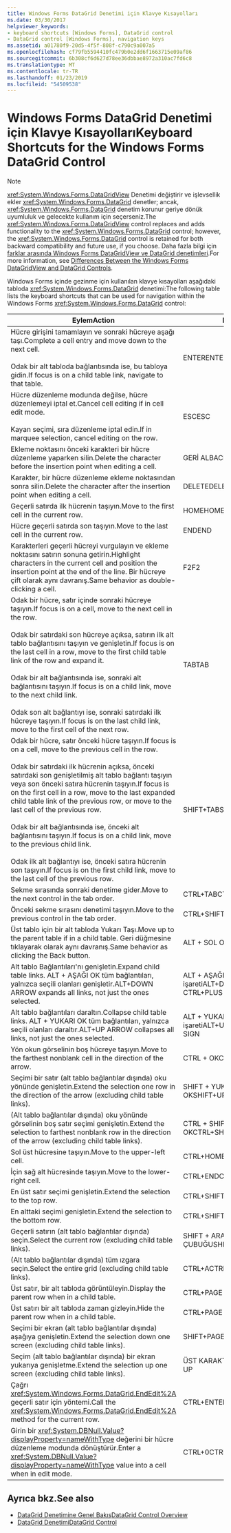 ```yaml
---
title: Windows Forms DataGrid Denetimi için Klavye Kısayolları
ms.date: 03/30/2017
helpviewer_keywords:
- keyboard shortcuts [Windows Forms], DataGrid control
- DataGrid control [Windows Forms], navigation keys
ms.assetid: a01780f9-20d5-4f5f-808f-c790c9a007a5
ms.openlocfilehash: cf79fb5594410fc479b0e2dd6f1663715e09af86
ms.sourcegitcommit: 6b308cf6d627d78ee36dbbae8972a310ac7fd6c8
ms.translationtype: MT
ms.contentlocale: tr-TR
ms.lasthandoff: 01/23/2019
ms.locfileid: "54509538"
---
```

# <a name="keyboard-shortcuts-for-the-windows-forms-datagrid-control"></a><span data-ttu-id="c8930-102">Windows Forms DataGrid Denetimi için Klavye Kısayolları</span><span class="sxs-lookup"><span data-stu-id="c8930-102">Keyboard Shortcuts for the Windows Forms DataGrid Control</span></span>
> [!NOTE]
>  <span data-ttu-id="c8930-103"><xref:System.Windows.Forms.DataGridView> Denetimi değiştirir ve işlevsellik ekler <xref:System.Windows.Forms.DataGrid> denetler; ancak, <xref:System.Windows.Forms.DataGrid> denetim korunur geriye dönük uyumluluk ve gelecekte kullanım için seçerseniz.</span><span class="sxs-lookup"><span data-stu-id="c8930-103">The <xref:System.Windows.Forms.DataGridView> control replaces and adds functionality to the <xref:System.Windows.Forms.DataGrid> control; however, the <xref:System.Windows.Forms.DataGrid> control is retained for both backward compatibility and future use, if you choose.</span></span> <span data-ttu-id="c8930-104">Daha fazla bilgi için [farklar arasında Windows Forms DataGridView ve DataGrid denetimleri](../../../../docs/framework/winforms/controls/differences-between-the-windows-forms-datagridview-and-datagrid-controls.md).</span><span class="sxs-lookup"><span data-stu-id="c8930-104">For more information, see [Differences Between the Windows Forms DataGridView and DataGrid Controls](../../../../docs/framework/winforms/controls/differences-between-the-windows-forms-datagridview-and-datagrid-controls.md).</span></span>  
  
 <span data-ttu-id="c8930-105">Windows Forms içinde gezinme için kullanılan klavye kısayolları aşağıdaki tabloda <xref:System.Windows.Forms.DataGrid> denetimi:</span><span class="sxs-lookup"><span data-stu-id="c8930-105">The following table lists the keyboard shortcuts that can be used for navigation within the Windows Forms <xref:System.Windows.Forms.DataGrid> control:</span></span>  
  
|<span data-ttu-id="c8930-106">Eylem</span><span class="sxs-lookup"><span data-stu-id="c8930-106">Action</span></span>|<span data-ttu-id="c8930-107">Kısayol</span><span class="sxs-lookup"><span data-stu-id="c8930-107">Shortcut</span></span>|  
|------------|--------------|  
|<span data-ttu-id="c8930-108">Hücre girişini tamamlayın ve sonraki hücreye aşağı taşı.</span><span class="sxs-lookup"><span data-stu-id="c8930-108">Complete a cell entry and move down to the next cell.</span></span><br /><br /> <span data-ttu-id="c8930-109">Odak bir alt tabloda bağlantısında ise, bu tabloya gidin.</span><span class="sxs-lookup"><span data-stu-id="c8930-109">If focus is on a child table link, navigate to that table.</span></span>|<span data-ttu-id="c8930-110">ENTER</span><span class="sxs-lookup"><span data-stu-id="c8930-110">ENTER</span></span>|  
|<span data-ttu-id="c8930-111">Hücre düzenleme modunda değilse, hücre düzenlemeyi iptal et.</span><span class="sxs-lookup"><span data-stu-id="c8930-111">Cancel cell editing if in cell edit mode.</span></span><br /><br /> <span data-ttu-id="c8930-112">Kayan seçimi, sıra düzenleme iptal edin.</span><span class="sxs-lookup"><span data-stu-id="c8930-112">If in marquee selection, cancel editing on the row.</span></span>|<span data-ttu-id="c8930-113">ESC</span><span class="sxs-lookup"><span data-stu-id="c8930-113">ESC</span></span>|  
|<span data-ttu-id="c8930-114">Ekleme noktasını önceki karakteri bir hücre düzenleme yaparken silin.</span><span class="sxs-lookup"><span data-stu-id="c8930-114">Delete the character before the insertion point when editing a cell.</span></span>|<span data-ttu-id="c8930-115">GERİ AL</span><span class="sxs-lookup"><span data-stu-id="c8930-115">BACKSPACE</span></span>|  
|<span data-ttu-id="c8930-116">Karakter, bir hücre düzenleme ekleme noktasından sonra silin.</span><span class="sxs-lookup"><span data-stu-id="c8930-116">Delete the character after the insertion point when editing a cell.</span></span>|<span data-ttu-id="c8930-117">DELETE</span><span class="sxs-lookup"><span data-stu-id="c8930-117">DELETE</span></span>|  
|<span data-ttu-id="c8930-118">Geçerli satırda ilk hücrenin taşıyın.</span><span class="sxs-lookup"><span data-stu-id="c8930-118">Move to the first cell in the current row.</span></span>|<span data-ttu-id="c8930-119">HOME</span><span class="sxs-lookup"><span data-stu-id="c8930-119">HOME</span></span>|  
|<span data-ttu-id="c8930-120">Hücre geçerli satırda son taşıyın.</span><span class="sxs-lookup"><span data-stu-id="c8930-120">Move to the last cell in the current row.</span></span>|<span data-ttu-id="c8930-121">END</span><span class="sxs-lookup"><span data-stu-id="c8930-121">END</span></span>|  
|<span data-ttu-id="c8930-122">Karakterleri geçerli hücreyi vurgulayın ve ekleme noktasını satırın sonuna getirin.</span><span class="sxs-lookup"><span data-stu-id="c8930-122">Highlight characters in the current cell and position the insertion point at the end of the line.</span></span> <span data-ttu-id="c8930-123">Bir hücreye çift olarak aynı davranış.</span><span class="sxs-lookup"><span data-stu-id="c8930-123">Same behavior as double-clicking a cell.</span></span>|<span data-ttu-id="c8930-124">F2</span><span class="sxs-lookup"><span data-stu-id="c8930-124">F2</span></span>|  
|<span data-ttu-id="c8930-125">Odak bir hücre, satır içinde sonraki hücreye taşıyın.</span><span class="sxs-lookup"><span data-stu-id="c8930-125">If focus is on a cell, move to the next cell in the row.</span></span><br /><br /> <span data-ttu-id="c8930-126">Odak bir satırdaki son hücreye açıksa, satırın ilk alt tablo bağlantısını taşıyın ve genişletin.</span><span class="sxs-lookup"><span data-stu-id="c8930-126">If focus is on the last cell in a row, move to the first child table link of the row and expand it.</span></span><br /><br /> <span data-ttu-id="c8930-127">Odak bir alt bağlantısında ise, sonraki alt bağlantısını taşıyın.</span><span class="sxs-lookup"><span data-stu-id="c8930-127">If focus is on a child link, move to the next child link.</span></span><br /><br /> <span data-ttu-id="c8930-128">Odak son alt bağlantıyı ise, sonraki satırdaki ilk hücreye taşıyın.</span><span class="sxs-lookup"><span data-stu-id="c8930-128">If focus is on the last child link, move to the first cell of the next row.</span></span>|<span data-ttu-id="c8930-129">TAB</span><span class="sxs-lookup"><span data-stu-id="c8930-129">TAB</span></span>|  
|<span data-ttu-id="c8930-130">Odak bir hücre, satır önceki hücre taşıyın.</span><span class="sxs-lookup"><span data-stu-id="c8930-130">If focus is on a cell, move to the previous cell in the row.</span></span><br /><br /> <span data-ttu-id="c8930-131">Odak bir satırdaki ilk hücrenin açıksa, önceki satırdaki son genişletilmiş alt tablo bağlantı taşıyın veya son önceki satıra hücrenin taşıyın.</span><span class="sxs-lookup"><span data-stu-id="c8930-131">If focus is on the first cell in a row, move to the last expanded child table link of the previous row, or move to the last cell of the previous row.</span></span><br /><br /> <span data-ttu-id="c8930-132">Odak bir alt bağlantısında ise, önceki alt bağlantısını taşıyın.</span><span class="sxs-lookup"><span data-stu-id="c8930-132">If focus is on a child link, move to the previous child link.</span></span><br /><br /> <span data-ttu-id="c8930-133">Odak ilk alt bağlantıyı ise, önceki satıra hücrenin son taşıyın.</span><span class="sxs-lookup"><span data-stu-id="c8930-133">If focus is on the first child link, move to the last cell of the previous row.</span></span>|<span data-ttu-id="c8930-134">SHIFT+TAB</span><span class="sxs-lookup"><span data-stu-id="c8930-134">SHIFT+TAB</span></span>|  
|<span data-ttu-id="c8930-135">Sekme sırasında sonraki denetime gider.</span><span class="sxs-lookup"><span data-stu-id="c8930-135">Move to the next control in the tab order.</span></span>|<span data-ttu-id="c8930-136">CTRL+TAB</span><span class="sxs-lookup"><span data-stu-id="c8930-136">CTRL+TAB</span></span>|  
|<span data-ttu-id="c8930-137">Önceki sekme sırasını denetimi taşıyın.</span><span class="sxs-lookup"><span data-stu-id="c8930-137">Move to the previous control in the tab order.</span></span>|<span data-ttu-id="c8930-138">CTRL+SHIFT+TAB</span><span class="sxs-lookup"><span data-stu-id="c8930-138">CTRL+SHIFT+TAB</span></span>|  
|<span data-ttu-id="c8930-139">Üst tablo için bir alt tabloda Yukarı Taşı.</span><span class="sxs-lookup"><span data-stu-id="c8930-139">Move up to the parent table if in a child table.</span></span> <span data-ttu-id="c8930-140">Geri düğmesine tıklayarak olarak aynı davranış.</span><span class="sxs-lookup"><span data-stu-id="c8930-140">Same behavior as clicking the Back button.</span></span>|<span data-ttu-id="c8930-141">ALT + SOL OK</span><span class="sxs-lookup"><span data-stu-id="c8930-141">ALT+LEFT ARROW</span></span>|  
|<span data-ttu-id="c8930-142">Alt tablo Bağlantıları'nı genişletin.</span><span class="sxs-lookup"><span data-stu-id="c8930-142">Expand child table links.</span></span> <span data-ttu-id="c8930-143">ALT + AŞAĞI OK tüm bağlantıları, yalnızca seçili olanları genişletir.</span><span class="sxs-lookup"><span data-stu-id="c8930-143">ALT+DOWN ARROW expands all links, not just the ones selected.</span></span>|<span data-ttu-id="c8930-144">ALT + AŞAĞI OK veya CTRL + artı işareti</span><span class="sxs-lookup"><span data-stu-id="c8930-144">ALT+DOWN ARROW or CTRL+PLUS SIGN</span></span>|  
|<span data-ttu-id="c8930-145">Alt tablo bağlantıları daraltın.</span><span class="sxs-lookup"><span data-stu-id="c8930-145">Collapse child table links.</span></span> <span data-ttu-id="c8930-146">ALT + YUKARI OK tüm bağlantıları, yalnızca seçili olanları daraltır.</span><span class="sxs-lookup"><span data-stu-id="c8930-146">ALT+UP ARROW collapses all links, not just the ones selected.</span></span>|<span data-ttu-id="c8930-147">ALT + YUKARI OK veya CTRL + eksi işareti</span><span class="sxs-lookup"><span data-stu-id="c8930-147">ALT+UP ARROW or CTRL+MINUS SIGN</span></span>|  
|<span data-ttu-id="c8930-148">Yön okun görselinin boş hücreye taşıyın.</span><span class="sxs-lookup"><span data-stu-id="c8930-148">Move to the farthest nonblank cell in the direction of the arrow.</span></span>|<span data-ttu-id="c8930-149">CTRL + OK</span><span class="sxs-lookup"><span data-stu-id="c8930-149">CTRL+ARROW</span></span>|  
|<span data-ttu-id="c8930-150">Seçimi bir satır (alt tablo bağlantılar dışında) oku yönünde genişletin.</span><span class="sxs-lookup"><span data-stu-id="c8930-150">Extend the selection one row in the direction of the arrow (excluding child table links).</span></span>|<span data-ttu-id="c8930-151">SHIFT + YUKARI/AŞAĞI OK</span><span class="sxs-lookup"><span data-stu-id="c8930-151">SHIFT+UP/DOWN ARROW</span></span>|  
|<span data-ttu-id="c8930-152">(Alt tablo bağlantılar dışında) oku yönünde görselinin boş satır seçimi genişletin.</span><span class="sxs-lookup"><span data-stu-id="c8930-152">Extend the selection to farthest nonblank row in the direction of the arrow (excluding child table links).</span></span>|<span data-ttu-id="c8930-153">CTRL + SHIFT + YUKARI/AŞAĞI OK</span><span class="sxs-lookup"><span data-stu-id="c8930-153">CTRL+SHIFT+ UP/DOWN ARROW</span></span>|  
|<span data-ttu-id="c8930-154">Sol üst hücresine taşıyın.</span><span class="sxs-lookup"><span data-stu-id="c8930-154">Move to the upper-left cell.</span></span>|<span data-ttu-id="c8930-155">CTRL+HOME</span><span class="sxs-lookup"><span data-stu-id="c8930-155">CTRL+HOME</span></span>|  
|<span data-ttu-id="c8930-156">İçin sağ alt hücresinde taşıyın.</span><span class="sxs-lookup"><span data-stu-id="c8930-156">Move to the lower-right cell.</span></span>|<span data-ttu-id="c8930-157">CTRL+END</span><span class="sxs-lookup"><span data-stu-id="c8930-157">CTRL+END</span></span>|  
|<span data-ttu-id="c8930-158">En üst satır seçimi genişletin.</span><span class="sxs-lookup"><span data-stu-id="c8930-158">Extend the selection to the top row.</span></span>|<span data-ttu-id="c8930-159">CTRL+SHIFT+HOME</span><span class="sxs-lookup"><span data-stu-id="c8930-159">CTRL+SHIFT+HOME</span></span>|  
|<span data-ttu-id="c8930-160">En alttaki seçimi genişletin.</span><span class="sxs-lookup"><span data-stu-id="c8930-160">Extend the selection to the bottom row.</span></span>|<span data-ttu-id="c8930-161">CTRL+SHIFT+END</span><span class="sxs-lookup"><span data-stu-id="c8930-161">CTRL+SHIFT+END</span></span>|  
|<span data-ttu-id="c8930-162">Geçerli satırın (alt tablo bağlantılar dışında) seçin.</span><span class="sxs-lookup"><span data-stu-id="c8930-162">Select the current row (excluding child table links).</span></span>|<span data-ttu-id="c8930-163">SHIFT + ARA ÇUBUĞU</span><span class="sxs-lookup"><span data-stu-id="c8930-163">SHIFT+SPACEBAR</span></span>|  
|<span data-ttu-id="c8930-164">(Alt tablo bağlantılar dışında) tüm ızgara seçin.</span><span class="sxs-lookup"><span data-stu-id="c8930-164">Select the entire grid (excluding child table links).</span></span>|<span data-ttu-id="c8930-165">CTRL+A</span><span class="sxs-lookup"><span data-stu-id="c8930-165">CTRL+A</span></span>|  
|<span data-ttu-id="c8930-166">Üst satır, bir alt tabloda görüntüleyin.</span><span class="sxs-lookup"><span data-stu-id="c8930-166">Display the parent row when in a child table.</span></span>|<span data-ttu-id="c8930-167">CTRL+PAGE DOWN</span><span class="sxs-lookup"><span data-stu-id="c8930-167">CTRL+PAGE DOWN</span></span>|  
|<span data-ttu-id="c8930-168">Üst satırı bir alt tabloda zaman gizleyin.</span><span class="sxs-lookup"><span data-stu-id="c8930-168">Hide the parent row when in a child table.</span></span>|<span data-ttu-id="c8930-169">CTRL+PAGE UP</span><span class="sxs-lookup"><span data-stu-id="c8930-169">CTRL+PAGE UP</span></span>|  
|<span data-ttu-id="c8930-170">Seçimi bir ekran (alt tablo bağlantılar dışında) aşağıya genişletin.</span><span class="sxs-lookup"><span data-stu-id="c8930-170">Extend the selection down one screen (excluding child table links).</span></span>|<span data-ttu-id="c8930-171">SHIFT+PAGE DOWN</span><span class="sxs-lookup"><span data-stu-id="c8930-171">SHIFT+PAGE DOWN</span></span>|  
|<span data-ttu-id="c8930-172">Seçim (alt tablo bağlantılar dışında) bir ekran yukarıya genişletme.</span><span class="sxs-lookup"><span data-stu-id="c8930-172">Extend the selection up one screen (excluding child table links).</span></span>|<span data-ttu-id="c8930-173">ÜST KARAKTER + PAGE UP</span><span class="sxs-lookup"><span data-stu-id="c8930-173">SHIFT+PAGE UP</span></span>|  
|<span data-ttu-id="c8930-174">Çağrı <xref:System.Windows.Forms.DataGrid.EndEdit%2A> geçerli satır için yöntemi.</span><span class="sxs-lookup"><span data-stu-id="c8930-174">Call the <xref:System.Windows.Forms.DataGrid.EndEdit%2A> method for the current row.</span></span>|<span data-ttu-id="c8930-175">CTRL+ENTER</span><span class="sxs-lookup"><span data-stu-id="c8930-175">CTRL+ENTER</span></span>|  
|<span data-ttu-id="c8930-176">Girin bir <xref:System.DBNull.Value?displayProperty=nameWithType> değerini bir hücre düzenleme modunda dönüştürür.</span><span class="sxs-lookup"><span data-stu-id="c8930-176">Enter a <xref:System.DBNull.Value?displayProperty=nameWithType> value into a cell when in edit mode.</span></span>|<span data-ttu-id="c8930-177">CTRL+0</span><span class="sxs-lookup"><span data-stu-id="c8930-177">CTRL+0</span></span>|  
  
## <a name="see-also"></a><span data-ttu-id="c8930-178">Ayrıca bkz.</span><span class="sxs-lookup"><span data-stu-id="c8930-178">See also</span></span>
- [<span data-ttu-id="c8930-179">DataGrid Denetimine Genel Bakış</span><span class="sxs-lookup"><span data-stu-id="c8930-179">DataGrid Control Overview</span></span>](../../../../docs/framework/winforms/controls/datagrid-control-overview-windows-forms.md)
- [<span data-ttu-id="c8930-180">DataGrid Denetimi</span><span class="sxs-lookup"><span data-stu-id="c8930-180">DataGrid Control</span></span>](../../../../docs/framework/winforms/controls/datagrid-control-windows-forms.md)
